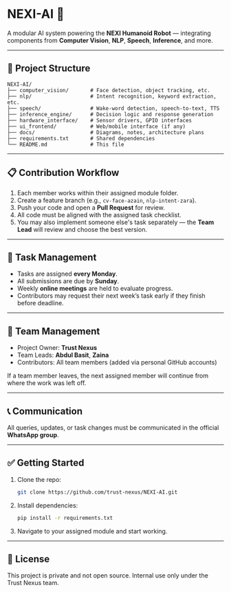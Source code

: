 
# NEXI-AI 🤖

A modular AI system powering the **NEXI Humanoid Robot** — integrating components from **Computer Vision**, **NLP**, **Speech**, **Inference**, and more.

---

## 🔧 Project Structure

```
NEXI-AI/
├── computer_vision/       # Face detection, object tracking, etc.
├── nlp/                   # Intent recognition, keyword extraction, etc.
├── speech/                # Wake-word detection, speech-to-text, TTS
├── inference_engine/      # Decision logic and response generation
├── hardware_interface/    # Sensor drivers, GPIO interfaces
├── ui_frontend/           # Web/mobile interface (if any)
├── docs/                  # Diagrams, notes, architecture plans
├── requirements.txt       # Shared dependencies
└── README.md              # This file
```

---

## 📋 Contribution Workflow

1. Each member works within their assigned module folder.
2. Create a feature branch (e.g., `cv-face-azain`, `nlp-intent-zara`).
3. Push your code and open a **Pull Request** for review.
4. All code must be aligned with the assigned task checklist.
5. You may also implement someone else's task separately — the **Team Lead** will review and choose the best version.

---

## 🧠 Task Management

- Tasks are assigned **every Monday**.
- All submissions are due by **Sunday**.
- Weekly **online meetings** are held to evaluate progress.
- Contributors may request their next week’s task early if they finish before deadline.

---

## 👥 Team Management

- Project Owner: **Trust Nexus**
- Team Leads: **Abdul Basit**, **Zaina**
- Contributors: All team members (added via personal GitHub accounts)

If a team member leaves, the next assigned member will continue from where the work was left off.

---

## 📞 Communication

All queries, updates, or task changes must be communicated in the official **WhatsApp group**.

---

## ✅ Getting Started

1. Clone the repo:
   ```bash
   git clone https://github.com/trust-nexus/NEXI-AI.git
   ```
2. Install dependencies:
   ```bash
   pip install -r requirements.txt
   ```
3. Navigate to your assigned module and start working.

---

## 📄 License

This project is private and not open source. Internal use only under the Trust Nexus team.
